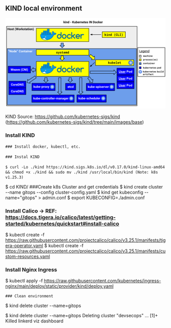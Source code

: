 ## KIND local environment

<img src="./KIND-diagram.png?raw=true" width="800">

KIND Source: https://github.com/kubernetes-sigs/kind (https://github.com/kubernetes-sigs/kind/tree/main/images/base)

### Install KIND 
```
### Install docker, kubectl, etc.

### Instal KIND 

$ curl -Lo ./kind https://kind.sigs.k8s.io/dl/v0.17.0/kind-linux-amd64 && chmod +x ./kind && sudo mv ./kind /usr/local/bin/kind (Note: k8s v1.25.3)
```
$ cd KIND/
###Create k8s Cluster and get credentials
$ kind create cluster --name gitops --config cluster-config.yaml
$ kind get kubeconfig --name="gitops" > admin.conf
$ export KUBECONFIG=./admin.conf 
### Install Calico -> REF: https://docs.tigera.io/calico/latest/getting-started/kubernetes/quickstart#install-calico
$ kubectl create -f https://raw.githubusercontent.com/projectcalico/calico/v3.25.1/manifests/tigera-operator.yaml
$ kubectl create -f https://raw.githubusercontent.com/projectcalico/calico/v3.25.1/manifests/custom-resources.yaml
### Install Nginx Ingress
$ kubectl apply -f https://raw.githubusercontent.com/kubernetes/ingress-nginx/main/deploy/static/provider/kind/deploy.yaml
```
### Clean environment

```
$ kind delete cluster --name=gitops

$ kind delete cluster --name=gitops
Deleting cluster "devsecops" ...
[1]+  Killed                  linkerd viz dashboard
```

